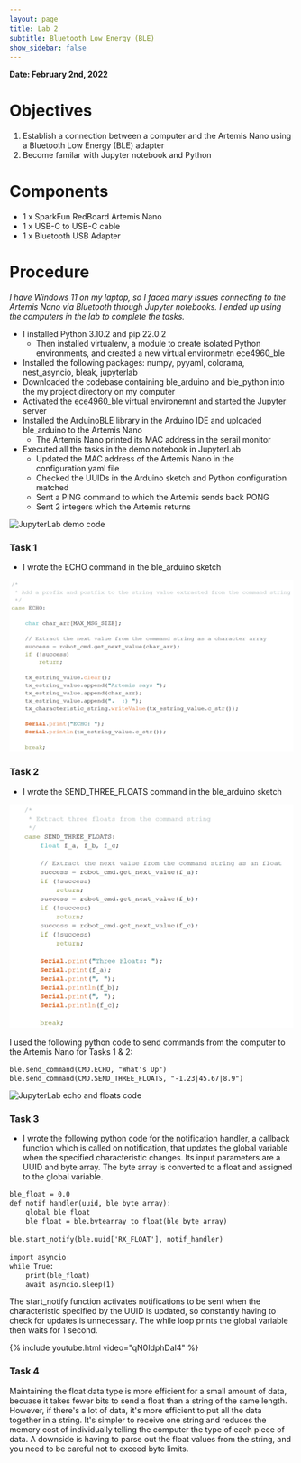 ```yaml
---
layout: page
title: Lab 2
subtitle: Bluetooth Low Energy (BLE)
show_sidebar: false
---
```


**Date: February 2nd, 2022**

# Objectives
1. Establish a connection between a computer and the Artemis Nano using a Bluetooth Low Energy (BLE) adapter
2. Become familar with Jupyter notebook and Python

# Components
- 1 x SparkFun RedBoard Artemis Nano
- 1 x USB-C to USB-C cable
- 1 x Bluetooth USB Adapter

# Procedure
*I have Windows 11 on my laptop, so I faced many issues connecting to the Artemis Nano via Bluetooth through Jupyter notebooks. I ended up using the computers in the lab to complete the tasks.*

- I installed Python 3.10.2 and pip 22.0.2
    - Then installed virtualenv, a module to create isolated Python environments, and created a new virtual environmetn ece4960_ble
- Installed the following packages: numpy, pyyaml, colorama, nest_asyncio, bleak, jupyterlab
- Downloaded the codebase containing ble_arduino and ble_python into the my project directory on my computer
- Activated the ece4960_ble virtual environemnt and started the Jupyter server
- Installed the ArduinoBLE library in the Arduino IDE and uploaded ble_arduino to the Artemis Nano
    - The Artemis Nano printed its MAC address in the serail monitor
- Executed all the tasks in the demo notebook in JupyterLab
    - Updated the MAC address of the Artemis Nano in the configuration.yaml file
    - Checked the UUIDs in the Arduino sketch and Python configuration matched
    - Sent a PING command to which the Artemis sends back PONG
    - Sent 2 integers which the Artemis returns
 
 
 ![JupyterLab demo code](img/demo.JPG)
 
 
 ### Task 1
 - I wrote the ECHO command in the ble_arduino sketch

![Arduino ECHO code](img/echo.png)

### Task 2
- I wrote the SEND_THREE_FLOATS command in the ble_arduino sketch

![Arduino 3 Floats code](img/floats.png)


I used the following python code to send commands from the computer to the Artemis Nano for Tasks 1 & 2:

```
ble.send_command(CMD.ECHO, "What's Up")
ble.send_command(CMD.SEND_THREE_FLOATS, "-1.23|45.67|8.9")
```

![JupyterLab echo and floats code](img/echo_3floats.JPG)

### Task 3
- I wrote the following python code for the notification handler, a callback function which is called on notification, that updates the global variable when the specified characteristic changes. Its input parameters are a UUID and byte array. The byte array is converted to a float and assigned to the global variable.

```
ble_float = 0.0
def notif_handler(uuid, ble_byte_array):
    global ble_float
    ble_float = ble.bytearray_to_float(ble_byte_array)

ble.start_notify(ble.uuid['RX_FLOAT'], notif_handler)

import asyncio
while True:
    print(ble_float)
    await asyncio.sleep(1)
```
The start_notify function activates notifications to be sent when the characteristic specified by the UUID is updated, so constantly having to check for updates is unnecessary. The while loop prints the global variable then waits for 1 second.

{% include youtube.html video="qN0IdphDal4" %}

### Task 4
Maintaining the float data type is more efficient for a small amount of data, becuase it takes fewer bits to send a float than a string of the same length. However, if there's a lot of data, it's more efficient to put all the data together in a string. It's simpler to receive one string and reduces the memory cost of individually telling the computer the type of each piece of data. A downside is having to parse out the float values from the string, and you need to be careful not to exceed byte limits.
